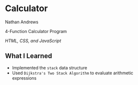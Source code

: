 Calculator
=========================

Nathan Andrews

4-Function Calculator Program

*HTML, CSS, and JavaScript*

What I Learned
--------------

* Implemented the ```stack``` data structure
* Used ```Dijkstra's Two Stack Algorithm``` to evaluate arithmetic expressions

